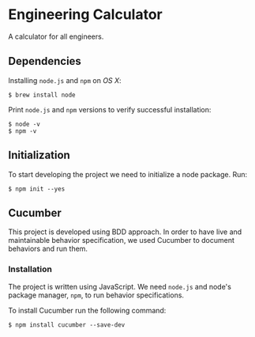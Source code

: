 # Engineering Calculator

A calculator for all engineers.

## Dependencies

Installing `node.js` and `npm` on _OS X_:

    $ brew install node

Print `node.js` and `npm` versions to verify successful installation:

    $ node -v
    $ npm -v

## Initialization

To start developing the project we need to initialize a node package. Run:

    $ npm init --yes

## Cucumber

This project is developed using BDD approach. In order to have live and
maintainable behavior specification, we used Cucumber to document behaviors and
run them.

### Installation

The project is written using JavaScript. We need `node.js` and node's package
manager, `npm`, to run behavior specifications.

To install Cucumber run the following command:

    $ npm install cucumber --save-dev
